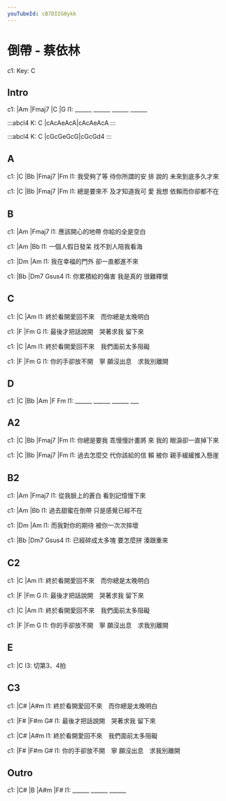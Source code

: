 ```yaml
---
youTubeId: cB7DIIG0ykk
---
```


# 倒帶 - 蔡依林

c1: Key: C

## Intro

c1: |Am    |Fmaj7 |C     |G
l1:  ______ ______ ______ ______

:::abcl4
K: C
|cAcAeAcA|cAcAeAcA
:::

:::abcl4
K: C
|cGcGeGcG|cGcGd4
:::

## A

c1: |C           |Bb          |Fmaj7  |Fm
l1:    我受夠了等 待你所謂的安 排 說的 未來到底多久才來

c1: |C           |Bb          |Fmaj7  |Fm
l1:    總是要來不 及才知道我可 愛 我想 依賴而你卻都不在

## B

c1: |Am              |Fmaj7
l1:    應該開心的地帶      你給的全是空白

c1: |Am              |Bb
l1:    一個人假日發呆 找不到人陪我看海

c1: |Dm              |Am
l1:    我在幸福的門外   卻一直都進不來

c1: |Bb              |Dm7      Gsus4
l1:    你累積給的傷害 我是真的 很難釋懷

## C

c1: |C               |Am
l1:  終於看開愛回不來 而你總是太晚明白

c1: |F             |Fm       G
l1:  最後才把話說開 哭著求我 留下來

c1: |C               |Am
l1:  終於看開愛回不來 我們面前太多阻礙

c1: |F                |Fm       G
l1:  你的手卻放不開 寧 願沒出息 求我別離開

## D

c1: |C     |Bb    |Am    |F   Fm
l1:  ______ ______ ______ ___


## A2

c1: |C          |Bb          |Fmaj7  |Fm
l1:   你總是要我 乖慢慢計畫將 來 我的 眼淚卻一直掉下來

c1: |C          |Bb          |Fmaj7  |Fm
l1:   過去怎麼交 代你該給的信 賴 被你 親手緩緩推入懸崖

## B2

c1: |Am              |Fmaj7
l1:    從我臉上的蒼白      看到記憶慢下來

c1: |Am              |Bb
l1:    過去甜蜜在倒帶 只是感覺已經不在

c1: |Dm              |Am
l1:    而我對你的期待   被你一次次摔壞

c1: |Bb              |Dm7      Gsus4
l1:    已經碎成太多塊 要怎麼拼 湊跟重來

## C2

c1: |C               |Am
l1:  終於看開愛回不來 而你總是太晚明白

c1: |F             |Fm       G
l1:  最後才把話說開 哭著求我 留下來

c1: |C               |Am
l1:  終於看開愛回不來 我們面前太多阻礙

c1: |F                |Fm       G
l1:  你的手卻放不開 寧 願沒出息 求我別離開

## E

c1: |C
l3:  切第3、4拍

## C3

c1: |C#              |A#m
l1:  終於看開愛回不來 而你總是太晚明白

c1: |F#            |F#m      G#
l1:  最後才把話說開 哭著求我 留下來

c1: |C#              |A#m
l1:  終於看開愛回不來 我們面前太多阻礙

c1: |F#               |F#m      G#
l1:  你的手卻放不開 寧 願沒出息 求我別離開

## Outro

c1: |C#    |B     |A#m   |F#
l1:  ______ ______ ______
